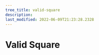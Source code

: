 ```yaml
---
tree_title: valid-square
description: 
last_modified: 2022-06-09T21:23:28.2328
---
```


# Valid Square
